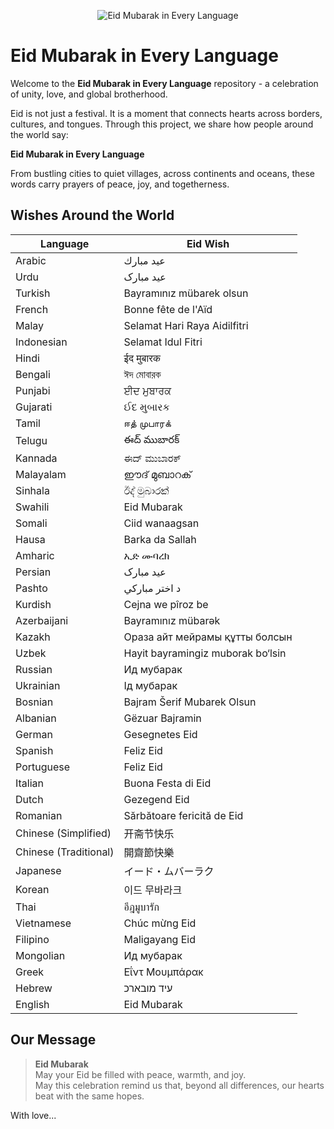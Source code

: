<p align="center">
  <img src="banner.jpg" alt="Eid Mubarak in Every Language" />
</p>

# Eid Mubarak in Every Language

Welcome to the **Eid Mubarak in Every Language** repository - a celebration of unity, love, and global brotherhood.

Eid is not just a festival. It is a moment that connects hearts across borders, cultures, and tongues. Through this project, we share how people around the world say:

**Eid Mubarak in Every Language**

From bustling cities to quiet villages, across continents and oceans, these words carry prayers of peace, joy, and togetherness.

## Wishes Around the World

| Language             | Eid Wish                                |
|----------------------|-----------------------------------------|
| Arabic               | عيد مبارك                               |
| Urdu                 | عید مبارک                               |
| Turkish              | Bayramınız mübarek olsun                |
| French               | Bonne fête de l'Aïd                     |
| Malay                | Selamat Hari Raya Aidilfitri            |
| Indonesian           | Selamat Idul Fitri                      |
| Hindi                | ईद मुबारक                              |
| Bengali              | ঈদ মোবারক                              |
| Punjabi              | ਈਦ ਮੁਬਾਰਕ                              |
| Gujarati             | ઈદ મુબારક                              |
| Tamil                | ஈத் முபாரக்                             |
| Telugu               | ఈద్ ముబారక్                            |
| Kannada              | ಈದ್ ಮುಬಾರಕ್                           |
| Malayalam            | ഈദ് മുബാറക്                            |
| Sinhala              | ඊද් මුබාරක්                            |
| Swahili              | Eid Mubarak                             |
| Somali               | Ciid wanaagsan                          |
| Hausa                | Barka da Sallah                         |
| Amharic              | ኢድ ሙባረክ                              |
| Persian              | عید مبارک                               |
| Pashto               | د اختر مبارکي                          |
| Kurdish              | Cejna we pîroz be                       |
| Azerbaijani          | Bayramınız mübarək                     |
| Kazakh               | Ораза айт мейрамы құтты болсын         |
| Uzbek                | Hayit bayramingiz muborak bo‘lsin      |
| Russian              | Ид мубарак                              |
| Ukrainian            | Ід мубарак                              |
| Bosnian              | Bajram Šerif Mubarek Olsun             |
| Albanian             | Gëzuar Bajramin                         |
| German               | Gesegnetes Eid                          |
| Spanish              | Feliz Eid                               |
| Portuguese           | Feliz Eid                               |
| Italian              | Buona Festa di Eid                      |
| Dutch                | Gezegend Eid                            |
| Romanian             | Sărbătoare fericită de Eid              |
| Chinese (Simplified) | 开斋节快乐                               |
| Chinese (Traditional)| 開齋節快樂                               |
| Japanese             | イード・ムバーラク                     |
| Korean               | 이드 무바라크                           |
| Thai                 | อีฎมูบารัก                              |
| Vietnamese           | Chúc mừng Eid                           |
| Filipino             | Maligayang Eid                          |
| Mongolian            | Ид мубарак                              |
| Greek                | Εΐντ Μουμπάρακ                          |
| Hebrew               | עיד מובארכ                              |
| English              | Eid Mubarak                             |

## Our Message

> **Eid Mubarak**  
> May your Eid be filled with peace, warmth, and joy.  
> May this celebration remind us that, beyond all differences, our hearts beat with the same hopes.

With love...
